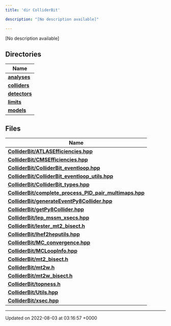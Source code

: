```yaml
---
title: 'dir ColliderBit'

description: "[No description available]"

---
```







[No description available]

## Directories

| Name           |
| -------------- |
| **[analyses](/documentation/code/gambit_sphinx/files/dir_262b43c519d43214d405683c7e3a8f39/#dir-analyses)**  |
| **[colliders](/documentation/code/gambit_sphinx/files/dir_fd68025055671e0d2e19b14e75b158f3/#dir-colliders)**  |
| **[detectors](/documentation/code/gambit_sphinx/files/dir_12b2d02957c73176617de2a81a1a001d/#dir-detectors)**  |
| **[limits](/documentation/code/gambit_sphinx/files/dir_2fff4dab633ec20c000165c1106151f7/#dir-limits)**  |
| **[models](/documentation/code/gambit_sphinx/files/dir_b2272b1f38710d84426e6269e8974172/#dir-models)**  |

## Files

| Name           |
| -------------- |
| **[ColliderBit/ATLASEfficiencies.hpp](/documentation/code/gambit_sphinx/files/atlasefficiencies_8hpp/#file-atlasefficiencies.hpp)**  |
| **[ColliderBit/CMSEfficiencies.hpp](/documentation/code/gambit_sphinx/files/cmsefficiencies_8hpp/#file-cmsefficiencies.hpp)**  |
| **[ColliderBit/ColliderBit_eventloop.hpp](/documentation/code/gambit_sphinx/files/colliderbit__eventloop_8hpp/#file-colliderbit-eventloop.hpp)**  |
| **[ColliderBit/ColliderBit_eventloop_utils.hpp](/documentation/code/gambit_sphinx/files/colliderbit__eventloop__utils_8hpp/#file-colliderbit-eventloop-utils.hpp)**  |
| **[ColliderBit/ColliderBit_types.hpp](/documentation/code/gambit_sphinx/files/colliderbit__types_8hpp/#file-colliderbit-types.hpp)**  |
| **[ColliderBit/complete_process_PID_pair_multimaps.hpp](/documentation/code/gambit_sphinx/files/complete__process__pid__pair__multimaps_8hpp/#file-complete-process-pid-pair-multimaps.hpp)**  |
| **[ColliderBit/generateEventPy8Collider.hpp](/documentation/code/gambit_sphinx/files/generateeventpy8collider_8hpp/#file-generateeventpy8collider.hpp)**  |
| **[ColliderBit/getPy8Collider.hpp](/documentation/code/gambit_sphinx/files/getpy8collider_8hpp/#file-getpy8collider.hpp)**  |
| **[ColliderBit/lep_mssm_xsecs.hpp](/documentation/code/gambit_sphinx/files/lep__mssm__xsecs_8hpp/#file-lep-mssm-xsecs.hpp)**  |
| **[ColliderBit/lester_mt2_bisect.h](/documentation/code/gambit_sphinx/files/lester__mt2__bisect_8h/#file-lester-mt2-bisect.h)**  |
| **[ColliderBit/lhef2heputils.hpp](/documentation/code/gambit_sphinx/files/lhef2heputils_8hpp/#file-lhef2heputils.hpp)**  |
| **[ColliderBit/MC_convergence.hpp](/documentation/code/gambit_sphinx/files/mc__convergence_8hpp/#file-mc-convergence.hpp)**  |
| **[ColliderBit/MCLoopInfo.hpp](/documentation/code/gambit_sphinx/files/mcloopinfo_8hpp/#file-mcloopinfo.hpp)**  |
| **[ColliderBit/mt2_bisect.h](/documentation/code/gambit_sphinx/files/mt2__bisect_8h/#file-mt2-bisect.h)**  |
| **[ColliderBit/mt2w.h](/documentation/code/gambit_sphinx/files/mt2w_8h/#file-mt2w.h)**  |
| **[ColliderBit/mt2w_bisect.h](/documentation/code/gambit_sphinx/files/mt2w__bisect_8h/#file-mt2w-bisect.h)**  |
| **[ColliderBit/topness.h](/documentation/code/gambit_sphinx/files/topness_8h/#file-topness.h)**  |
| **[ColliderBit/Utils.hpp](/documentation/code/gambit_sphinx/files/utils_8hpp/#file-utils.hpp)**  |
| **[ColliderBit/xsec.hpp](/documentation/code/gambit_sphinx/files/xsec_8hpp/#file-xsec.hpp)**  |






-------------------------------

Updated on 2022-08-03 at 03:16:57 +0000

